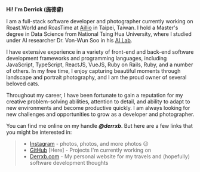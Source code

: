 **Hi! I'm Derrick (施德睿)**

I am a full-stack software developer and photographer currently working on Roast.World and RoasTime at [Aillio](https://aillio.com/) in Taipei, Taiwan. I hold a Master's degree in Data Science from National Tsing Hua University, where I studied under AI researcher Dr. Von-Wun Soo in his [AI Lab](http://ai.cs.nthu.edu.tw/).

I have extensive experience in a variety of front-end and back-end software development frameworks and programming languages, including JavaScript, TypeScript, ReactJS, VueJS, Ruby on Rails, Ruby, and a number of others. In my free time, I enjoy capturing beautiful moments through landscape and portrait photography, and I am the proud owner of several beloved cats.

Throughout my career, I have been fortunate to gain a reputation for my creative problem-solving abilities, attention to detail, and ability to adapt to new environments and become productive quickly. I am always looking for new challenges and opportunities to grow as a developer and photographer.

You can find me online on my handle **_@derrxb_**. But here are a few links that you might be interested in:
> - [Instagram](https://instagram.com/derrxb) - photos, photos, and more photos 😉
> - [GitHub](https://github.com/derrxb) [Here] - Projects I'm currently working on
> - [Derrxb.com](https://derrxb.com) - My personal website for my travels and (hopefully) software development thoughts
